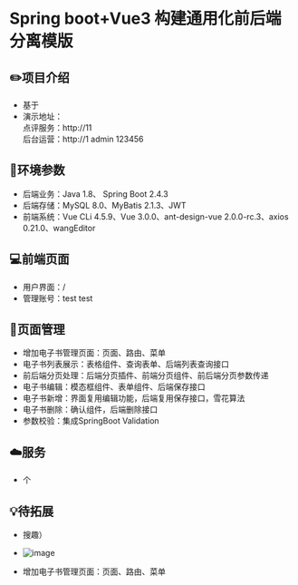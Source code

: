 # Spring boot+Vue3  构建通用化前后端分离模版

## ✏️项目介绍

- 基于
- 演示地址：    
点评服务：http://11   
后台运营：http://1  admin 123456

## 🔧环境参数

- 后端业务：Java 1.8、 Spring Boot 2.4.3
- 后端存储：MySQL 8.0、MyBatis 2.1.3、JWT
- 前端系统：Vue CLi 4.5.9、Vue 3.0.0、ant-design-vue 2.0.0-rc.3、axios 0.21.0、wangEditor

## 💻前端页面

- 用户界面：/
- 管理账号：test test

## 🎨页面管理

- 增加电子书管理页面：页面、路由、菜单 
- 电子书列表展示：表格组件、查询表单、后端列表查询接口 
- 前后端分页处理：后端分页插件、前端分页组件、前后端分页参数传递 
- 电子书编辑：模态框组件、表单组件、后端保存接口 
- 电子书新增：界面复用编辑功能，后端复用保存接口，雪花算法 
- 电子书删除：确认组件，后端删除接口 
- 参数校验：集成SpringBoot Validation

## ☁️服务

- 个

## 💡待拓展

- 搜趣）
- ![image](https://user-images.githubusercontent.com/50538193/116079676-afebc180-a6ca-11eb-8477-77a9b64e5b03.png)


- 增加电子书管理页面：页面、路由、菜单 

